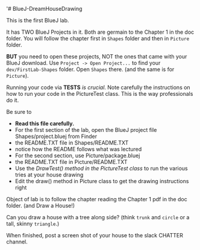 '# BlueJ-DreamHouseDrawing

This is the first BlueJ lab. 

It has TWO BlueJ Projects in it. Both are germain to the Chapter 1 in the doc folder.
You will follow the chapter first in `Shapes` folder and then in `Picture` folder.

__BUT__ you need to open these projects, NOT the ones that came with your BlueJ download. Use
`Project -> Open Project...` to find your `dev/FirstLab-Shapes` folder. Open `Shapes` there. (and the same is
for `Picture`).

Running your code via **TESTS** *is crucial*. Note carefully the instructions on how to run your code in the PictureTest class. This is the way professionals do it.

Be sure to 

* **Read this file carefully.**
* For the first section of the lab, open the BlueJ project file Shapes/project.bluej from Finder
* the README.TXT file in Shapes/README.TXT
* notice how the README follows what was lectured
* For the second section, use Picture/package.bluej
* the README.TXT file in Picture/README.TXT
* Use the *DrawTest() method in the PictureTest class* to run the various tries at your house drawing
* Edit the draw() method in Picture class to get the drawing instructions right

Object of lab is to follow the chapter reading the Chapter 1 pdf in the doc folder. (and Draw a House!)

Can you draw a house with a tree along side? (think `trunk` and `circle` or a tall, skinny `triangle`.)

When finished, post a screen shot of your house to the slack CHATTER channel. 
